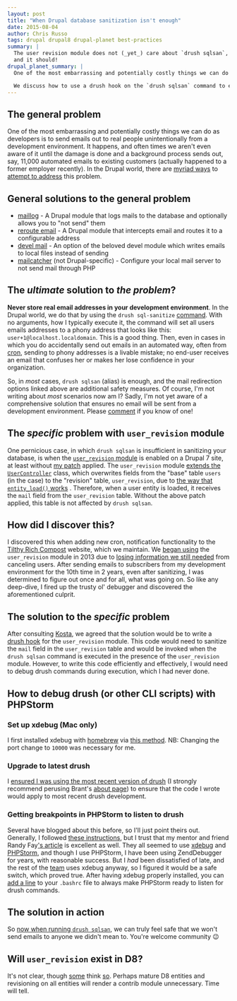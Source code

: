 ```yaml
---
layout: post
title: "When Drupal database sanitization isn't enough"
date: 2015-08-04
author: Chris Russo
tags: drupal drupal8 drupal-planet best-practices
summary: |
  The user revision module does not (_yet_) care about `drush sqlsan`,
  and it should!
drupal_planet_summary: |
  One of the most embarrassing and potentially costly things we can do as developers is to send emails out to real people unintentionally from a development environment. It happens, and often times we aren't even aware of it until the damage is done and a background process sends out, say, 11,000 automated emails to existing customers (actually happened to a former employer recently). In the Drupal world, there are [myriad ways](https://github.com/chrisarusso/Tilthy-Rich-Compost-Website/commit/64a558e2) to [attempt to address](https://github.com/chrisarusso/Tilthy-Rich-Compost-Website/blob/master/scripts/sanitize.php) this problem.

  We discuss how to use a drush hook on the `drush sqlsan` command to ensure proper sanitization while using the `user revision` module.
---
```


## The general problem
One of the most embarrassing and potentially costly things we can do as developers is to send emails out to real people unintentionally from a development environment. It happens, and often times we aren't even aware of it until the damage is done and a background process sends out, say, 11,000 automated emails to existing customers (actually happened to a former employer recently). In the Drupal world, there are [myriad ways](https://github.com/chrisarusso/Tilthy-Rich-Compost-Website/commit/64a558e2) to [attempt to address](https://github.com/chrisarusso/Tilthy-Rich-Compost-Website/blob/master/scripts/sanitize.php) this problem.

## General solutions to the general problem
- [maillog](https://www.drupal.org/project/maillog) - A Drupal module that
logs mails to the database and optionally allows you to "not send" them
- [reroute email](https://www.drupal.org/project/reroute_email) - A Drupal
module that intercepts email and routes it to a configurable address
- [devel mail](https://api.drupal.org/api/devel/devel.mail.inc/7) - An
option of the beloved devel module which writes emails to local files instead
of sending
- [mailcatcher](http://mailcatcher.me/) (not Drupal-specific) - Configure your
local mail server to not send mail through PHP

## The _ultimate_ solution to _the problem_?
**Never store real email addresses in your development environment**. In the
Drupal world, we do that by using the `drush sql-sanitize`
[command](http://drushcommands.com/drush-6x/sql/sql-sanitize). With no arguments,
how I typically execute it, the command will set all users emails addresses to
a phony address that looks like this: `user+1@localhost.localdomain`. This is a
good thing. Then, even in cases in which you do accidentally send out emails
in an automated way, often from [cron](https://www.drupal.org/cron), sending to phony addresses
is a livable mistake; no end-user receives an email that confuses
her or makes her lose confidence in your organization.

So, in _most_ cases, `drush sqlsan` (alias) is enough, and the mail redirection
options linked above are additional safety measures. Of course, I'm not
writing about _most_ scenarios now am I? Sadly, I'm not yet aware of a
comprehensive solution that ensures no email will be sent from a development
environment. Please [comment](#js-expander-trigger) if you know of one!

## The _specific_ problem with `user_revision` module
One pernicious case, in which `drush sqlsan` is insufficient in sanitizing your
database, is when  the
[`user_revision` module](https://www.drupal.org/project/user_revision)
is enabled on a Drupal 7 site, at least without
[my patch](https://www.drupal.org/node/2534638)
applied. The `user_revision` module
[extends the `UserController`](http://cgit.drupalcode.org/user_revision/tree/user_revision.module?id=cce42174aec453e6652da8738e397df20b6f2cd0#n164)
class, which overwrites fields from the "base" table `users` (in the case) to
the "revision" table, `user_revision`, due to
[the way that `entity_load()` works](http://cgit.drupalcode.org/drupal/tree/includes/entity.inc?h=7.x#n306)
. Therefore, when a user entity is loaded, it receives the `mail` field
from the `user_revision` table. Without the above patch applied,
this table is not affected by `drush sqlsan`.

## How did I discover this?
I discovered this when adding new cron, notification functionality to the
[Tilthy Rich Compost](http://tilthyrichcompost.com) website, which we maintain.
We [began using](https://github.com/chrisarusso/Tilthy-Rich-Compost-Website/commit/fccc3f7387616510d512d3700639c5de3a560a1e) the `user_revision`
module in 2013 due to [losing information we still needed](https://github.com/chrisarusso/Tilthy-Rich-Compost-Website/issues/29
) from canceling users. After sending emails to subscribers from my development
environment for the 10th time in 2 years, even after sanitizing, I was determined
to figure out once and for all, what was going on. So like any deep-dive, I
fired up the trusty ol' debugger and discovered the aforementioned culprit.

## The solution to the _specific_ problem
After consulting [Kosta](/team/kosta-harlan/), we agreed
that the solution would be to write a [drush hook](https://www.drupal.org/node/2534638)
for the `user_revision` module. This code would need to sanitize the `mail`
field in the `user_revision` table and would be invoked when the `drush sqlsan`
command is executed in the presence of the `user_revision` module.  However,
to write this code efficiently and effectively, I would need to debug drush commands
during execution, which I had never done.

## How to debug drush (or other CLI scripts) with PHPStorm

### Set up xdebug (Mac only)
I first installed xdebug with [homebrew](http://brew.sh/) via
[this method](http://antistatique.net/en/we/blog/2013/09/17/debugging-with-xdebug-and-phpstorm-on-macos-x).
NB: Changing the port change to `10000` was necessary for me.

### Upgrade to latest drush
I [ensured I was using the most recent version of drush](http://whaaat.com/installing-drush-8-using-composer)
(I strongly recommend perusing Brant's [about page](http://whaaat.com/about))
to ensure that the code I wrote would apply to most recent drush development.

### Getting breakpoints in PHPStorm to listen to drush
Several have blogged about this before, so I'll just point theirs out. Generally,
I followed
[these instructions](https://web.archive.org/web/20150405094739/https://www.deeson.co.uk/labs/debugging-drupal-drush-real-time-phpstorm-and-xdebug),
but I trust that my mentor and friend
Randy Fay['s article](http://randyfay.com/content/remote-command-line-debugging-phpstorm-phpdrupal-including-drush)
is excellent as well. They all seemed to use
[xdebug](http://xdebug.org/) and [PHPStorm](https://www.jetbrains.com/phpstorm/),
and though I use PHPStorm, I have been using ZendDebugger for years, with
reasonable success. But I _had_ been dissatisfied of late, and the rest of the
[team](/team) uses xdebug anyway, so I figured it would be a safe switch,
which proved true. After having xdebug properly installed, you can
[add a line](https://github.com/kostajh/dotfiles/blob/master/.bashrc#L85)
to your `.bashrc` file to always make PHPStorm ready to listen for drush
commands.

## The solution in action
So [now when running `drush sqlsan`](https://github.com/chrisarusso/Tilthy-Rich-Compost-Website/commit/cf8f04f65b9f782ebaaf84d4348043f5aeec8409),
we can truly feel safe that we won't send emails to anyone we didn't mean to.
You're welcome community :wink:

## Will `user_revision` exist in D8?
It's not clear, though [some](https://www.drupal.org/sandbox/devpreview/2444961)
think [so](https://www.drupal.org/node/2336681).
Perhaps mature D8 entities and revisioning on all entities will render a contrib
module unnecessary. Time will tell.
